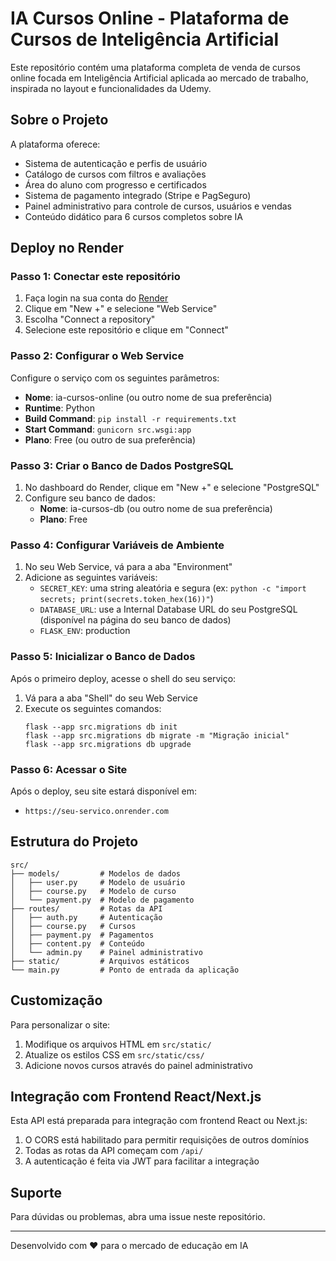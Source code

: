 # IA Cursos Online - Plataforma de Cursos de Inteligência Artificial

Este repositório contém uma plataforma completa de venda de cursos online focada em Inteligência Artificial aplicada ao mercado de trabalho, inspirada no layout e funcionalidades da Udemy.

## Sobre o Projeto

A plataforma oferece:
- Sistema de autenticação e perfis de usuário
- Catálogo de cursos com filtros e avaliações
- Área do aluno com progresso e certificados
- Sistema de pagamento integrado (Stripe e PagSeguro)
- Painel administrativo para controle de cursos, usuários e vendas
- Conteúdo didático para 6 cursos completos sobre IA

## Deploy no Render

### Passo 1: Conectar este repositório

1. Faça login na sua conta do [Render](https://dashboard.render.com/)
2. Clique em "New +" e selecione "Web Service"
3. Escolha "Connect a repository"
4. Selecione este repositório e clique em "Connect"

### Passo 2: Configurar o Web Service

Configure o serviço com os seguintes parâmetros:
- **Nome**: ia-cursos-online (ou outro nome de sua preferência)
- **Runtime**: Python
- **Build Command**: `pip install -r requirements.txt`
- **Start Command**: `gunicorn src.wsgi:app`
- **Plano**: Free (ou outro de sua preferência)

### Passo 3: Criar o Banco de Dados PostgreSQL

1. No dashboard do Render, clique em "New +" e selecione "PostgreSQL"
2. Configure seu banco de dados:
   - **Nome**: ia-cursos-db (ou outro nome de sua preferência)
   - **Plano**: Free

### Passo 4: Configurar Variáveis de Ambiente

1. No seu Web Service, vá para a aba "Environment"
2. Adicione as seguintes variáveis:
   - `SECRET_KEY`: uma string aleatória e segura (ex: `python -c "import secrets; print(secrets.token_hex(16))"`)
   - `DATABASE_URL`: use a Internal Database URL do seu PostgreSQL (disponível na página do seu banco de dados)
   - `FLASK_ENV`: production

### Passo 5: Inicializar o Banco de Dados

Após o primeiro deploy, acesse o shell do seu serviço:
1. Vá para a aba "Shell" do seu Web Service
2. Execute os seguintes comandos:
   ```
   flask --app src.migrations db init
   flask --app src.migrations db migrate -m "Migração inicial"
   flask --app src.migrations db upgrade
   ```

### Passo 6: Acessar o Site

Após o deploy, seu site estará disponível em:
- `https://seu-servico.onrender.com`

## Estrutura do Projeto

```
src/
├── models/         # Modelos de dados
│   ├── user.py     # Modelo de usuário
│   ├── course.py   # Modelo de curso
│   └── payment.py  # Modelo de pagamento
├── routes/         # Rotas da API
│   ├── auth.py     # Autenticação
│   ├── course.py   # Cursos
│   ├── payment.py  # Pagamentos
│   ├── content.py  # Conteúdo
│   └── admin.py    # Painel administrativo
├── static/         # Arquivos estáticos
└── main.py         # Ponto de entrada da aplicação
```

## Customização

Para personalizar o site:
1. Modifique os arquivos HTML em `src/static/`
2. Atualize os estilos CSS em `src/static/css/`
3. Adicione novos cursos através do painel administrativo

## Integração com Frontend React/Next.js

Esta API está preparada para integração com frontend React ou Next.js:
1. O CORS está habilitado para permitir requisições de outros domínios
2. Todas as rotas da API começam com `/api/`
3. A autenticação é feita via JWT para facilitar a integração

## Suporte

Para dúvidas ou problemas, abra uma issue neste repositório.

---

Desenvolvido com ❤️ para o mercado de educação em IA
